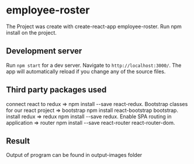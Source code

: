 # employee-roster

The Project was create with create-react-app employee-roster. Run npm install on the project.

## Development server

Run `npm start` for a dev server. Navigate to `http://localhost:3000/`. The app will automatically reload if you change any of the source files.

## Third party packages used

connect react to redux => npm install --save react-redux. 
Bootstrap classes for our react project => bootstrap npm install react-bootstrap bootstrap. 
install redux => redux npm install --save redux. 
Enable SPA routing in application => router npm install --save react-router react-router-dom. 

## Result

Output of program can be found in output-images folder
